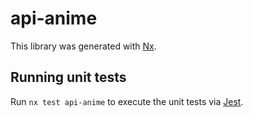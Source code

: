 # api-anime

This library was generated with [Nx](https://nx.dev).

## Running unit tests

Run `nx test api-anime` to execute the unit tests via [Jest](https://jestjs.io).
